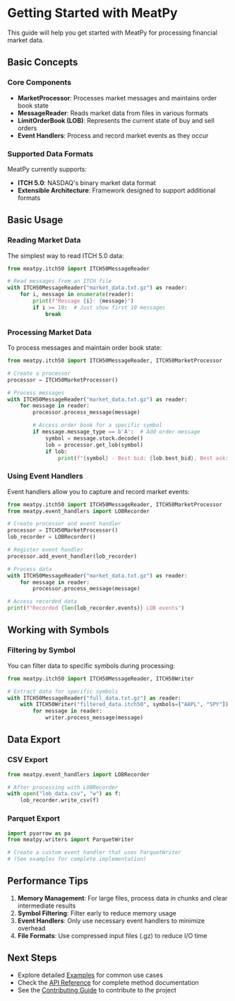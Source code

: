 # Getting Started with MeatPy

This guide will help you get started with MeatPy for processing financial market data.

## Basic Concepts

### Core Components

- **MarketProcessor**: Processes market messages and maintains order book state
- **MessageReader**: Reads market data from files in various formats
- **LimitOrderBook (LOB)**: Represents the current state of buy and sell orders
- **Event Handlers**: Process and record market events as they occur

### Supported Data Formats

MeatPy currently supports:

- **ITCH 5.0**: NASDAQ's binary market data format
- **Extensible Architecture**: Framework designed to support additional formats

## Basic Usage

### Reading Market Data

The simplest way to read ITCH 5.0 data:

```python
from meatpy.itch50 import ITCH50MessageReader

# Read messages from an ITCH file
with ITCH50MessageReader("market_data.txt.gz") as reader:
    for i, message in enumerate(reader):
        print(f"Message {i}: {message}")
        if i >= 10:  # Just show first 10 messages
            break
```

### Processing Market Data

To process messages and maintain order book state:

```python
from meatpy.itch50 import ITCH50MessageReader, ITCH50MarketProcessor

# Create a processor
processor = ITCH50MarketProcessor()

# Process messages
with ITCH50MessageReader("market_data.txt.gz") as reader:
    for message in reader:
        processor.process_message(message)

        # Access order book for a specific symbol
        if message.message_type == b'A':  # Add order message
            symbol = message.stock.decode()
            lob = processor.get_lob(symbol)
            if lob:
                print(f"{symbol} - Best bid: {lob.best_bid}, Best ask: {lob.best_ask}")
```

### Using Event Handlers

Event handlers allow you to capture and record market events:

```python
from meatpy.itch50 import ITCH50MessageReader, ITCH50MarketProcessor
from meatpy.event_handlers import LOBRecorder

# Create processor and event handler
processor = ITCH50MarketProcessor()
lob_recorder = LOBRecorder()

# Register event handler
processor.add_event_handler(lob_recorder)

# Process data
with ITCH50MessageReader("market_data.txt.gz") as reader:
    for message in reader:
        processor.process_message(message)

# Access recorded data
print(f"Recorded {len(lob_recorder.events)} LOB events")
```

## Working with Symbols

### Filtering by Symbol

You can filter data to specific symbols during processing:

```python
from meatpy.itch50 import ITCH50MessageReader, ITCH50Writer

# Extract data for specific symbols
with ITCH50MessageReader("full_data.txt.gz") as reader:
    with ITCH50Writer("filtered_data.itch50", symbols=["AAPL", "SPY"]) as writer:
        for message in reader:
            writer.process_message(message)
```

## Data Export

### CSV Export

```python
from meatpy.event_handlers import LOBRecorder

# After processing with LOBRecorder
with open("lob_data.csv", "w") as f:
    lob_recorder.write_csv(f)
```

### Parquet Export

```python
import pyarrow as pa
from meatpy.writers import ParquetWriter

# Create a custom event handler that uses ParquetWriter
# (See examples for complete implementation)
```

## Performance Tips

1. **Memory Management**: For large files, process data in chunks and clear intermediate results
2. **Symbol Filtering**: Filter early to reduce memory usage
3. **Event Handlers**: Only use necessary event handlers to minimize overhead
4. **File Formats**: Use compressed input files (.gz) to reduce I/O time

## Next Steps

- Explore detailed [Examples](examples.md) for common use cases
- Check the [API Reference](../api/overview.md) for complete method documentation
- See the [Contributing Guide](../contributing.md) to contribute to the project
